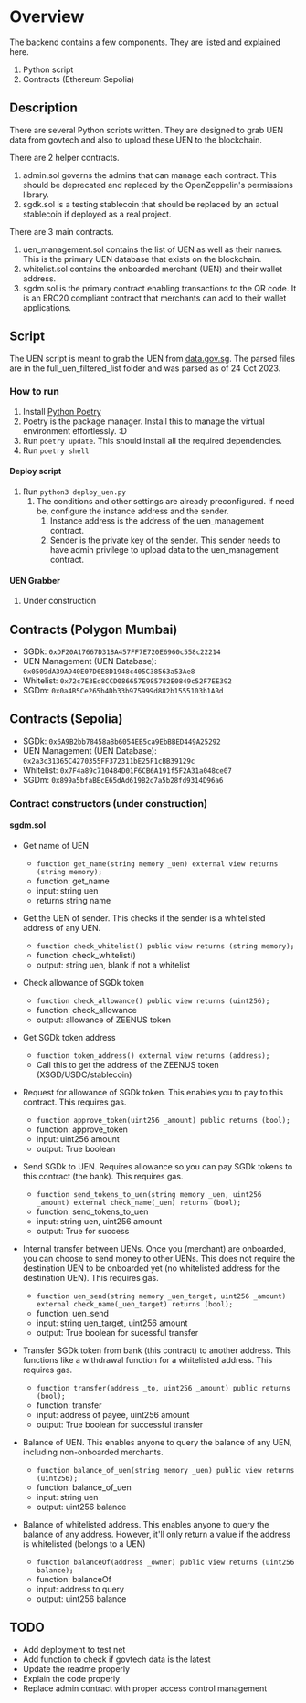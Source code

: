 # Overview
The backend contains a few components. They are listed and explained here.
1. Python script
1. Contracts (Ethereum Sepolia)

## Description

There are several Python scripts written. They are designed to grab UEN data from govtech and also to upload these UEN to the blockchain. 

There are 2 helper contracts.
1. admin.sol governs the admins that can manage each contract. This should be deprecated and replaced by the OpenZeppelin's permissions library. 
1. sgdk.sol is a testing stablecoin that should be replaced by an actual stablecoin if deployed as a real project.

There are 3 main contracts. 
1. uen_management.sol contains the list of UEN as well as their names. This is the primary UEN database that exists on the blockchain.
1. whitelist.sol contains the onboarded merchant (UEN) and their wallet address. 
1. sgdm.sol is the primary contract enabling transactions to the QR code. It is an ERC20 compliant contract that merchants can add to their wallet applications. 

## Script
The UEN script is meant to grab the UEN from [data.gov.sg]([data.gov.sg](https://beta.data.gov.sg/collections/2/view)). The parsed files are in the full_uen_filtered_list folder and was parsed as of 24 Oct 2023.

### How to run 
1. Install [Python Poetry](https://python-poetry.org/)
1. Poetry is the package manager. Install this to manage the virtual environment effortlessly. :D
1. Run `poetry update`. This should install all the required dependencies. 
1. Run `poetry shell`

#### Deploy script
1. Run `python3 deploy_uen.py`
   1. The conditions and other settings are already preconfigured. If need be, configure the instance address and the sender. 
      1. Instance address is the address of the uen_management contract.
      1. Sender is the private key of the sender. This sender needs to have admin privilege to upload data to the uen_management contract.

#### UEN Grabber
1. Under construction

## Contracts (Polygon Mumbai)
* SGDk: `0xDF20A17667D318A457FF7E720E6960c558c22214`
* UEN Management (UEN Database): `0x0509dA39A940E07D6E8D1948c405C38563a53Ae8`
* Whitelist: `0x72c7E3Ed8CCD086657E985782E0849c52F7EE392`
* SGDm: `0x0a4B5Ce265b4Db33b975999d882b1555103b1ABd`

## Contracts (Sepolia)
* SGDk: `0x6A9B2bb78458a8b6054EB5ca9EbBBED449A25292`
* UEN Management (UEN Database): `0x2a3c31365C4270355FF372311bE25F1cBB39129c`
* Whitelist: `0x7F4a89c710484D01F6CB6A191f5F2A31a048ce07`
* SGDm: `0x899a5bfaBEcE65dAd619B2c7a5b28fd9314D96a6`

### Contract constructors (under construction)
#### sgdm.sol
* Get name of UEN
  * `function get_name(string memory _uen) external view returns (string memory);`
  * function: get_name
  * input: string uen
  * returns string name

* Get the UEN of sender. This checks if the sender is a whitelisted address of any UEN. 
  * `function check_whitelist() public view returns (string memory);`
  * function: check_whitelist()
  * output: string uen, blank if not a whitelist

* Check allowance of SGDk token
  * `function check_allowance() public view returns (uint256);`
  * function: check_allowance
  * output: allowance of ZEENUS token

* Get SGDk token address
  * `function token_address() external view returns (address);`
  * Call this to get the address of the ZEENUS token (XSGD/USDC/stablecoin)

* Request for allowance of SGDk token. This enables you to pay to this contract. This requires gas.
  * `function approve_token(uint256 _amount) public returns (bool);`
  * function: approve_token
  * input: uint256 amount
  * output: True boolean

* Send SGDk to UEN. Requires allowance so you can pay SGDk tokens to this contract (the bank). This requires gas.
  * `function send_tokens_to_uen(string memory _uen, uint256 _amount) external check_name(_uen) returns (bool);` 
  * function: send_tokens_to_uen
  * input: string uen, uint256 amount
  * output: True for success

* Internal transfer between UENs. Once you (merchant) are onboarded, you can choose to send money to other UENs. This does not require the destination UEN to be onboarded yet (no whitelisted address for the destination UEN). This requires gas. 
  * `function uen_send(string memory _uen_target, uint256 _amount) external check_name(_uen_target) returns (bool);`
  * function: uen_send
  * input: string uen_target, uint256 amount
  * output: True boolean for sucessful transfer

* Transfer SGDk token from bank (this contract) to another address. This functions like a withdrawal function for a whitelisted address. This requires gas.
  * `function transfer(address _to, uint256 _amount) public returns (bool);`
  * function: transfer
  * input: address of payee, uint256 amount
  * output: True boolean for successful transfer

* Balance of UEN. This enables anyone to query the balance of any UEN, including non-onboarded merchants.
  * `function balance_of_uen(string memory _uen) public view returns (uint256);`
  * function: balance_of_uen
  * input: string uen
  * output: uint256 balance

* Balance of whitelisted address. This enables anyone to query the balance of any address. However, it'll only return a value if the address is whitelisted (belongs to a UEN)
  * `function balanceOf(address _owner) public view returns (uint256 balance);` 
  * function: balanceOf
  * input: address to query
  * output: uint256 balance

## TODO
* Add deployment to test net
* Add function to check if govtech data is the latest
* Update the readme properly
* Explain the code properly
* Replace admin contract with proper access control management